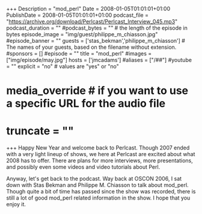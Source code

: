 +++
Description = "mod_perl"
Date = 2008-01-05T01:01:01+01:00
PublishDate = 2008-01-05T01:01:01+01:00
podcast_file = "https://archive.org/download/Perlcast/Perlcast_Interview_045.mp3"
podcast_duration = ""
#podcast_bytes = "" # the length of the episode in bytes
episode_image = "img/guest/philippe_m_chiasson.jpg"
#episode_banner = ""
guests = ['stas_bekman','philippe_m_chiasson'] # The names of your guests, based on the filename without extension.
#sponsors = []
#episode = ""
title = "mod_perl"
#images = ["img/episode/may.jpg"]
hosts = ['jmcadams'] 
#aliases = ["/##"]
#youtube = ""
explicit = "no" # values are "yes" or "no"
# media_override # if you want to use a specific URL for the audio file
# truncate = ""
+++
Happy New Year and welcome back to Perlcast. Though 2007 ended with a very light lineup of shows, we here at Perlcast are excited about what 2008 has to offer. There are plans for more interviews, more presentations, and possibly even some videos and video tutorials about Perl.

Anyway, let's get back to the podcast. Way back at OSCON 2006, I sat down with Stas Bekman and Philippe M. Chiasson to talk about mod_perl. Though quite a bit of time has passed since the show was recorded, there is still a lot of good mod_perl related information in the show. I hope that you enjoy it.